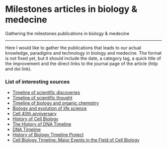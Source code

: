 # Milestones articles in biology &amp; medecine
Gathering the milestones publications in biology &amp; medecine

----

Here I would like to gather the publications that leads to our actual knowledge, paradigms and technology in biology and medecine. The format is not fixed yet, but it should include the date, a category tag, a quick title of the improvement and the direct links to the journal page of the article (http and doi link).

### List of interesting sources

* [Timeline of scientific discoveries](https://en.wikipedia.org/wiki/Timeline_of_scientific_discoveries)
* [Timeline of scientific thought](https://en.wikipedia.org/wiki/Timeline_of_scientific_thought)
* [Timeline of biology and organic chemistry](https://en.wikipedia.org/wiki/Timeline_of_biology_and_organic_chemistry)
* [Biology and evolution of life science](https://www.ncbi.nlm.nih.gov/pmc/articles/PMC4705322/)
* [Cell 40th anniversary](http://www.cell.com/40/timeline)
* [History of Cell Biology](https://bitesizebio.com/166/history-of-cell-biology/)
* [The History of DNA Timeline](https://www.dna-worldwide.com/resource/160/history-dna-timeline)
* [DNA Timeline](http://www.dnai.org/timeline/)
* [History of Biology Timeline Project](https://www.preceden.com/timelines/20042-history-of-biology-timeline-project)
* [Cell Biology Timeline: Major Events in the Field of Cell Biology](http://www.brighthub.com/science/genetics/articles/16717.aspx)
